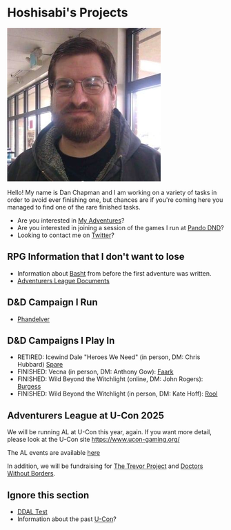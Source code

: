 # Hoshisabi's Projects

![](media/oldpicture.jpg)

Hello! My name is Dan Chapman and I am working on a variety of tasks in order to avoid ever finishing one, but chances are
if you're coming here you managed to find one of the rare finished tasks.

* Are you interested in [My Adventures](myadventures.md)?
* Are you interested in joining a session of the games I run at [Pando DND](http://pandodnd.com)?
* Looking to contact me on [Twitter](https://twitter.com/hoshisabi)?

## RPG Information that I don't want to lose

* Information about [Basht](rpg/basht.md) from before the first adventure was written.
* [Adventurers League Documents](https://www.dndbeyond.com/posts/1676-what-is-adventurers-league)

## D&D Campaign I Run
* [Phandelver](rpg/phandelver.md)

## D&D Campaigns I Play In

* RETIRED: Icewind Dale "Heroes We Need" (in person, DM: Chris Hubbard) [Spare](rpg/spare/index.md)
* FINISHED: Vecna (in person, DM: Anthony Gow): [Faark](https://www.dndbeyond.com/characters/100329165/V3rxpG)
* FINISHED: Wild Beyond the Witchlight (online, DM: John Rogers): [Burgess](rpg/burgess/index.md)
* FINISHED: Wild Beyond the Witchlight (in person, DM: Kate Hoff): [Rool](rpg/rool/index.md)

## Adventurers League at U-Con 2025
We will be running AL at U-Con this year, again. If you want more detail, 
please look at the U-Con site https://www.ucon-gaming.org/

The AL events are available [here](https://tabletop.events/conventions/u-con-2025/schedule#?query=U-Con%20Adventurers%20League)

In addition, we will be fundraising for [The Trevor Project](https://give.thetrevorproject.org/team/534949) 
and [Doctors Without Borders](https://events.doctorswithoutborders.org/index.cfm?fuseaction=donordrive.personalCampaign&participantID=8648).



## Ignore this section

* [DDAL Test](https://hoshisabi.com/al_adventure_catalog/)
* Information about the past [U-Con](ucon.md)?



